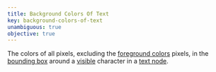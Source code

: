 ```yaml
---
title: Background Colors Of Text
key: background-colors-of-text
unambiguous: true
objective: true
---
```


The colors of all pixels, excluding the [foreground colors](#foreground-colors-of-text) pixels, in the [bounding box](#bounding-box-around-text) around a [visible](#visible) character in a [text node](https://dom.spec.whatwg.org/#text).
